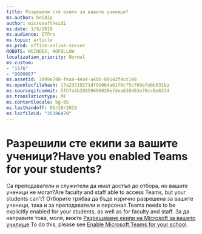 ```yaml
---
title: Разрешили сте екипи за вашите ученици?
ms.author: heidip
author: microsoftheidi
ms.date: 1/9/2019
ms.audience: ITPro
ms.topic: article
ms.prod: office-online-server
ROBOTS: NOINDEX, NOFOLLOW
localization_priority: Normal
ms.custom:
- "1576"
- "9000067"
ms.assetid: 3899a788-feaa-4ea4-a40b-09542f4cc148
ms.openlocfilehash: 17a23719271df9b0b4a61f6cf5cf69efebb931ba
ms.sourcegitcommit: 5fb7a4b28859690020efdea630d03e70cc0e6334
ms.translationtype: MT
ms.contentlocale: bg-BG
ms.lasthandoff: 06/28/2019
ms.locfileid: "35386470"
---
```

# <a name="have-you-enabled-teams-for-your-students"></a><span data-ttu-id="a1e8b-102">Разрешили сте екипи за вашите ученици?</span><span class="sxs-lookup"><span data-stu-id="a1e8b-102">Have you enabled Teams for your students?</span></span>

<span data-ttu-id="a1e8b-103">Са преподаватели и служители да имат достъп до отбора, но вашите ученици не могат?</span><span class="sxs-lookup"><span data-stu-id="a1e8b-103">Are faculty and staff able to access Teams, but your students can't?</span></span> <span data-ttu-id="a1e8b-104">Отборите трябва да бъде изрично разрешена за вашите ученици, така и за преподаватели и персонал.</span><span class="sxs-lookup"><span data-stu-id="a1e8b-104">Teams needs to be explicitly enabled for your students, as well as for faculty and staff.</span></span> <span data-ttu-id="a1e8b-105">За да направите това, моля, вижте [Разрешаване екипи на Microsoft за вашето училище](https://docs.microsoft.com/education/get-started/enable-microsoft-teams).</span><span class="sxs-lookup"><span data-stu-id="a1e8b-105">To do this, please see [Enable Microsoft Teams for your school](https://docs.microsoft.com/education/get-started/enable-microsoft-teams).</span></span>
  
